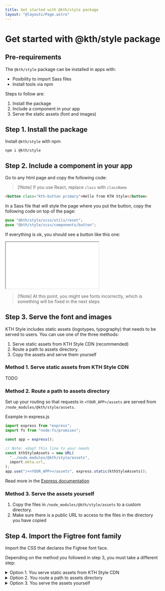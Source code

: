 ```yaml
---
title: Get started with @kth/style package
layout: "@layouts/Page.astro"
---
```


# Get started with @kth/style package

## Pre-requirements

The `@kth/style` package can be installed in apps with:

- Posibility to import Sass files
- Install tools via npm

Steps to follow are:

1. Install the package
2. Include a component in your app
3. Serve the static assets (font and images)

## Step 1. Install the package

Install `@kth/style` with npm

```
npm i @kth/style
```

## Step 2. Include a component in your app

Go to any html page and copy the following code:

> [!Note] If you use React, replace `class` with `className`

```html
<button class="kth-button primary">Hello from KTH Style</button>
```

In a Sass file that will style the page where you put the button, copy the following code on top of the page:

```scss
@use "@kth/style/scss/utils/reset";
@use "@kth/style/scss/components/button";
```

If everything is ok, you should see a button like this one:

<iframe src="/style/en/examples/button/default"></iframe>

> [!Note] At this point, you might see fonts incorrectly, which is something will be fixed in the next steps

## Step 3. Serve the font and images

KTH Style includes static assets (logotypes, typography) that needs to be served to users. You can use one of the three methods:

1. Serve static assets from KTH Style CDN (recommended)
2. Route a path to assets directory.
3. Copy the assets and serve them yourself

### Method 1. Serve static assets from KTH Style CDN

TODO

### Method 2. Route a path to assets directory

Set up your routing so that requests in `<YOUR_APP>/assets` are served from `/node_modules/@kth/style/assets`.

Example in express.js

```ts
import express from "express";
import fs from "node:fs/promises";

const app = express();

// Note: adapt this line to your needs
const kthStyleAssets = new URL(
  "../node_modules/@kth/style/assets",
  import.meta.url,
);
app.use("/<<YOUR_APP>>/assets", express.static(kthStyleAssets));
```

Read more in the [Express documentation](https://expressjs.com/en/starter/static-files.html)

### Method 3. Serve the assets yourself

1. Copy the files in `/node_modules/@kth/style/assets` to a custom directory.
2. Make sure there is a public URL to access to the files in the directory you have copied

## Step 4. Import the Figtree font family

Import the CSS that declares the Figtree font face.

Depending on the method you followed in step 3, you must take a different step:

<details class="kth-details">
<summary>Option 1. You serve static assets from KTH Style CDN</summary>
<div class="kth-details__content">

TODO

</div>
</details>

<details class="kth-details">
<summary>Option 2. You route a path to assets directory</summary>
<div class="kth-details__content">

You can import the Figtree using the HTML `<link>` tag or CSS `@import` rule.

```html
<link rel="stylesheet" href="/<YOUR_APP>/assets/fonts.css" />
```

```scss
@import url("/<YOUR_APP>/assets/fonts.css");
```

</div>
</details>

<details class="kth-details">
<summary>Option 3. You serve the assets yourself</summary>

Import the CSS file originally called `fonts.css` using the HTML `<link>` tag or CSS `@import` rule. You might need to edit it if you have move the font files to a different place

```html
<link rel="stylesheet" href="/<YOUR_PATH>/fonts.css" />
```

```scss
@import url("/<YOUR_PATH>/fonts.css");
```

</div>
</details>

